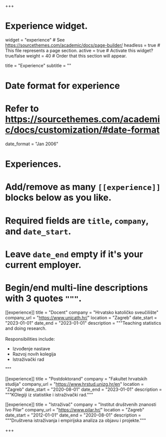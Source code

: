 +++
# Experience widget.
widget = "experience"  # See https://sourcethemes.com/academic/docs/page-builder/
headless = true  # This file represents a page section.
active = true  # Activate this widget? true/false
weight = 40  # Order that this section will appear.

title = "Experience"
subtitle = ""

# Date format for experience
#   Refer to https://sourcethemes.com/academic/docs/customization/#date-format
date_format = "Jan 2006"

# Experiences.
#   Add/remove as many `[[experience]]` blocks below as you like.
#   Required fields are `title`, `company`, and `date_start`.
#   Leave `date_end` empty if it's your current employer.
#   Begin/end multi-line descriptions with 3 quotes `"""`.

[[experience]]
  title = "Docent"
  company = "Hrvatsko katoličko sveučilište"
  company_url = "https://www.unicath.hr/"
  location = "Zagreb"
  date_start = "2023-01-01"
  date_end = "2023-01-01"
  description = """Teaching statistics and doing research.
  <br>
  <br>
  Responsibilities include:
  
  * Izvođenje nastave
  * Razvoj novih kolegija
  * Istraživački rad

  """

[[experience]]
  title = "Postdoktorand"
  company = "Fakultet hrvatskih studija"
  company_url = "https://www.hrstud.unizg.hr/en"
  location = "Zagreb"
  date_start = "2020-08-01"
  date_end = "2023-01-01"
  description = """KOlegiji iz statistike i istraživački rad."""

[[experience]]
  title = "Istraživač"
  company = "Institut društvenih znanosti Ivo Pilar"
  company_url = "https://www.pilar.hr/"
  location = "Zagreb"
  date_start = "2012-01-01"
  date_end = "2020-08-01"
  description = """Društvena istraživanja i empirijska analiza za objavu i projekte."""

+++
